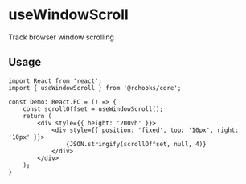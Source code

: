 # useWindowScroll

Track browser window scrolling

## Usage

```tsx
import React from 'react';
import { useWindowScroll } from '@rchooks/core';

const Demo: React.FC = () => {
    const scrollOffset = useWindowScroll();
    return (
        <div style={{ height: '200vh' }}>
            <div style={{ position: 'fixed', top: '10px', right: '10px' }}>
                {JSON.stringify(scrollOffset, null, 4)}
            </div>
        </div>
    );
}
```
